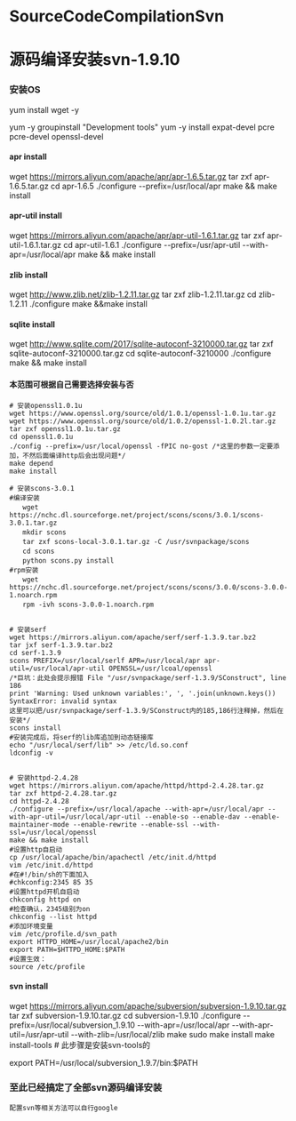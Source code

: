 # SourceCodeCompilationSvn
# 源码编译安装svn-1.9.10

### 安装OS
yum install wget -y 

yum -y groupinstall "Development tools"
yum -y install expat-devel pcre pcre-devel openssl-devel

#### apr install
wget https://mirrors.aliyun.com/apache/apr/apr-1.6.5.tar.gz 
tar zxf apr-1.6.5.tar.gz
cd apr-1.6.5
./configure --prefix=/usr/local/apr
make && make install

#### apr-util install
wget https://mirrors.aliyun.com/apache/apr/apr-util-1.6.1.tar.gz
tar zxf apr-util-1.6.1.tar.gz
cd apr-util-1.6.1
./configure --prefix=/usr/apr-util --with-apr=/usr/local/apr
make && make install

#### zlib install
wget http://www.zlib.net/zlib-1.2.11.tar.gz
tar zxf zlib-1.2.11.tar.gz
cd zlib-1.2.11
./configure 
make &&make install

#### sqlite install
wget http://www.sqlite.com/2017/sqlite-autoconf-3210000.tar.gz
tar zxf sqlite-autoconf-3210000.tar.gz
cd sqlite-autoconf-3210000
./configure
make && make install

#### 本范围可根据自己需要选择安装与否
```
# 安装openssl1.0.1u
wget https://www.openssl.org/source/old/1.0.1/openssl-1.0.1u.tar.gz
wget https://www.openssl.org/source/old/1.0.2/openssl-1.0.2l.tar.gz
tar zxf openssl1.0.1u.tar.gz
cd openssl1.0.1u
./config --prefix=/usr/local/openssl -fPIC no-gost /*这里的参数一定要添加，不然后面编译http后会出现问题*/
make depend
make install

# 安装scons-3.0.1
#编译安装
　　wget https://nchc.dl.sourceforge.net/project/scons/scons/3.0.1/scons-3.0.1.tar.gz
　　mkdir scons
　　tar zxf scons-local-3.0.1.tar.gz -C /usr/svnpackage/scons
　　cd scons
　　python scons.py install 
#rpm安装
　　wget https://nchc.dl.sourceforge.net/project/scons/scons/3.0.0/scons-3.0.0-1.noarch.rpm
　　rpm -ivh scons-3.0.0-1.noarch.rpm


# 安装serf
wget https://mirrors.aliyun.com/apache/serf/serf-1.3.9.tar.bz2
tar jxf serf-1.3.9.tar.bz2
cd serf-1.3.9
scons PREFIX=/usr/local/serlf APR=/usr/local/apr apr-util=/usr/local/apr-util OPENSSL=/usr/lcoal/openssl
/*巨坑：此处会提示报错 File "/usr/svnpackage/serf-1.3.9/SConstruct", line 186
print 'Warning: Used unknown variables:', ', '.join(unknown.keys())
SyntaxError: invalid syntax
这里可以把/usr/svnpackage/serf-1.3.9/SConstruct内的185,186行注释掉，然后在安装*/
scons install
#安装完成后，将serf的lib库追加到动态链接库
echo "/usr/local/serf/lib" >> /etc/ld.so.conf
ldconfig -v


# 安装httpd-2.4.28
wget https://mirrors.aliyun.com/apache/httpd/httpd-2.4.28.tar.gz
tar zxf httpd-2.4.28.tar.gz
cd httpd-2.4.28
./configure --prefix=/usr/local/apache --with-apr=/usr/local/apr --with-apr-util=/usr/local/apr-util --enable-so --enable-dav --enable-maintainer-mode --enable-rewrite --enable-ssl --with-ssl=/usr/local/openssl
make && make install
#设置http自启动
cp /usr/local/apache/bin/apachectl /etc/init.d/httpd
vim /etc/init.d/httpd
#在#!/bin/sh的下面加入
#chkconfig:2345 85 35
#设置httpd开机自启动
chkconfig httpd on
#检查确认，2345级别为on
chkconfig --list httpd
#添加环境变量
vim /etc/profile.d/svn_path
export HTTPD_HOME=/usr/local/apache2/bin
export PATH=$HTTPD_HOME:$PATH
#设置生效：
source /etc/profile

```

#### svn install
wget https://mirrors.aliyun.com/apache/subversion/subversion-1.9.10.tar.gz
tar zxf subversion-1.9.10.tar.gz
cd subversion-1.9.10
./configure --prefix=/usr/local/subversion_1.9.10 --with-apr=/usr/local/apr --with-apr-util=/usr/apr-util  --with-zlib=/usr/local/zlib
make
sudo make install
make install-tools  # 此步骤是安装svn-tools的


export PATH=/usr/local/subversion_1.9.7/bin:$PATH

### 至此已经搞定了全部svn源码编译安装
`配置svn等相关方法可以自行google`

